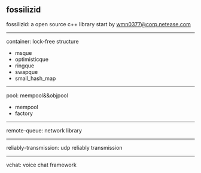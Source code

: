 ## fossilizid ##

fossilizid: a open source c++ library start by wmn0377@corp.netease.com

---
container: lock-free structure
  
 - msque
 - optimisticque
 - ringque
 - swapque
 - small_hash_map

----------
pool: mempool&&objpool

 - mempool
 - factory

----------
remote-queue: network library
  
----------
reliably-transmission: udp reliably transmission 

----------
vchat: voice chat framework